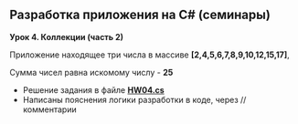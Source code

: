 ## Разработка приложения на C# (семинары)
**Урок 4. Коллекции (часть 2)**

Приложение находящее три числа в массиве **[2,4,5,6,7,8,9,10,12,15,17]**, 

Cумма чисел равна искомому числу - **25**

* Решение задания в файле **[HW04.cs]()**
* Написаны пояснения логики разработки в коде, через //комментарии